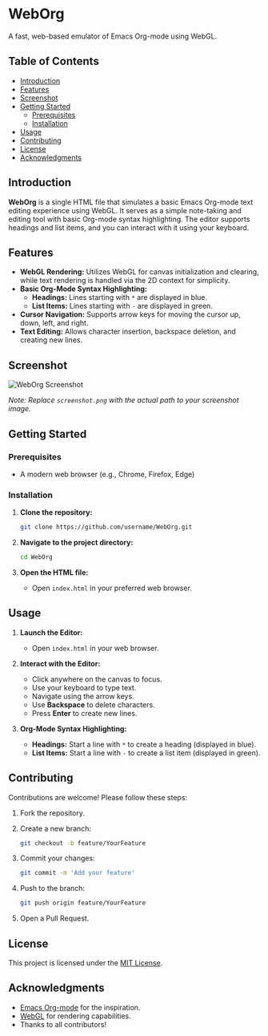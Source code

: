 # WebOrg

A fast, web-based emulator of Emacs Org-mode using WebGL.

## Table of Contents

- [Introduction](#introduction)
- [Features](#features)
- [Screenshot](#screenshot)
- [Getting Started](#getting-started)
  - [Prerequisites](#prerequisites)
  - [Installation](#installation)
- [Usage](#usage)
- [Contributing](#contributing)
- [License](#license)
- [Acknowledgments](#acknowledgments)

## Introduction

**WebOrg** is a single HTML file that simulates a basic Emacs Org-mode text editing experience using WebGL. It serves as a simple note-taking and editing tool with basic Org-mode syntax highlighting. The editor supports headings and list items, and you can interact with it using your keyboard.

## Features

- **WebGL Rendering:** Utilizes WebGL for canvas initialization and clearing, while text rendering is handled via the 2D context for simplicity.
- **Basic Org-Mode Syntax Highlighting:**
  - **Headings:** Lines starting with `*` are displayed in blue.
  - **List Items:** Lines starting with `-` are displayed in green.
- **Cursor Navigation:** Supports arrow keys for moving the cursor up, down, left, and right.
- **Text Editing:** Allows character insertion, backspace deletion, and creating new lines.

## Screenshot

![WebOrg Screenshot](screenshot.png)

*Note: Replace `screenshot.png` with the actual path to your screenshot image.*

## Getting Started

### Prerequisites

- A modern web browser (e.g., Chrome, Firefox, Edge)

### Installation

1. **Clone the repository:**

   ```bash
   git clone https://github.com/username/WebOrg.git
   ```

2. **Navigate to the project directory:**

   ```bash
   cd WebOrg
   ```

3. **Open the HTML file:**

   - Open `index.html` in your preferred web browser.

## Usage

1. **Launch the Editor:**

   - Open `index.html` in your web browser.

2. **Interact with the Editor:**

   - Click anywhere on the canvas to focus.
   - Use your keyboard to type text.
   - Navigate using the arrow keys.
   - Use **Backspace** to delete characters.
   - Press **Enter** to create new lines.

3. **Org-Mode Syntax Highlighting:**

   - **Headings:** Start a line with `*` to create a heading (displayed in blue).
   - **List Items:** Start a line with `-` to create a list item (displayed in green).

## Contributing

Contributions are welcome! Please follow these steps:

1. Fork the repository.
2. Create a new branch:

   ```bash
   git checkout -b feature/YourFeature
   ```

3. Commit your changes:

   ```bash
   git commit -m 'Add your feature'
   ```

4. Push to the branch:

   ```bash
   git push origin feature/YourFeature
   ```

5. Open a Pull Request.

## License

This project is licensed under the [MIT License](LICENSE).

## Acknowledgments

- [Emacs Org-mode](https://orgmode.org/) for the inspiration.
- [WebGL](https://www.khronos.org/webgl/) for rendering capabilities.
- Thanks to all contributors!